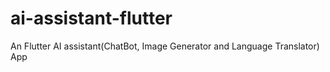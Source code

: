 # ai-assistant-flutter
An Flutter AI assistant(ChatBot, Image Generator and Language Translator) App
